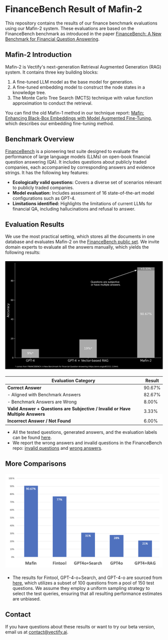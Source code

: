 # FinanceBench Result of Mafin-2

This repository contains the results of our finance benchmark evaluations using our Mafin-2 system. These evaluations are based on the FinanceBench benchmark as introduced in the paper [FinanceBench: A New Benchmark for Financial Question Answering](https://arxiv.org/pdf/2311.11944).

## Mafin-2 Introduction
Mafin-2 is Vectify's next-generation Retrieval Augmented Generation (RAG) system. It contains three key building blocks:
1. A fine-tuned LLM model as the base model for generation.
2. A fine-tuned embedding model to construct the node states in a knowledge tree.
3. The Monte Carlo Tree Search (MCTS) technique with value function approximation to conduct the retrieval.

You can find the old Mafin-1 method in our technique report: [Mafin: Enhancing Black-Box Embeddings with Model Augmented Fine-Tuning](https://arxiv.org/abs/2402.12177), which describes our embedding fine-tuning method. 

## Benchmark Overview

[FinanceBench](https://arxiv.org/pdf/2311.11944) is a pioneering test suite designed to evaluate the performance of large language models (LLMs) on open-book financial question answering (QA). It includes questions about publicly traded companies, each accompanied by corresponding answers and evidence strings. 
It has the following key features:
- **Ecologically valid questions:** Covers a diverse set of scenarios relevant to publicly traded companies.
- **Model evaluation:** Includes assessment of 16 state-of-the-art model configurations such as GPT-4.
- **Limitations identified:** Highlights the limitations of current LLMs for financial QA, including hallucinations and refusal to answer.

## Evaluation Results
We use the most practical setting, which stores all the documents in one database and evaluates Mafin-2 on the [FinanceBench public set](https://github.com/patronus-ai/financebench). 
We invite domain experts to evaluate all the answers manually, which yields the following results:



<div align="center" style="margin: 20px 0;">
  <img src="result.png">
</div>

<div align="center">

| Evaluation Category                                                                    | Result    |
|----------------------------------------------------------------------------------------|-----------|
| **Correct Answer**                                                                     | 90.67%    |
| - Aligned with Benchmark Answers                                                       | 82.67%    |
| - Benchmark Answers are Wrong                                                          | 8.00%     |
| **Valid Answer + Questions are Subjective / Invalid or Have Multiple Answers**          | 3.33%     |
| **Incorrect Answer / Not Found**                                                       | 6.00%     |

</div>


- All the tested questions, generated answers, and the evaluation labels can be found [here](https://github.com/VectifyAI/Finbench-Result/blob/main/financebench_result.json).
- We report the wrong answers and invalid questions in the FinanceBench repo: [invalid questions](https://github.com/patronus-ai/financebench/issues/5) and [wrong answers](https://github.com/patronus-ai/financebench/issues/7).

## More Comparisons
<div align="center" style="margin: 20px 0;">
  <img src="mafin.png">
</div>

- The results for Fintool, GPT-4-o+Search, and GPT-4-o are sourced from [here](https://fintool.com/fintool-versus-chatgpt-4o), which utilizes a subset of 100 questions from a pool of 150 test questions. We assume they employ a uniform sampling strategy to select the test queries, ensuring that all resulting performance estimates are unbiased.

## Contact
If you have questions about these results or want to try our beta version, email us at contact@vectify.ai.

